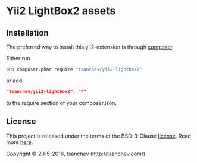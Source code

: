 Yii2 LightBox2 assets
=====================

## Installation

The preferred way to install this yii2-extension is through [composer](http://getcomposer.org/download/).

Either run

```sh
php composer.phar require "tsanchev/yii2-lightbox2"
```

or add

```json
"tsanchev/yii2-lightbox2": "*"
```

to the require section of your composer.json.

## License

This project is released under the terms of the BSD-3-Clause [license](LICENSE).
Read more [here](http://choosealicense.com/licenses/bsd-3-clause).

Copyright © 2015-2016, tsanchev (http://tsanchev.com/)
